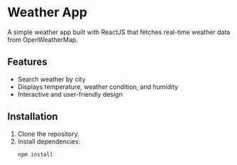 # Weather App

A simple weather app built with ReactJS that fetches real-time weather data from OpenWeatherMap.

## Features
- Search weather by city
- Displays temperature, weather condition, and humidity
- Interactive and user-friendly design

## Installation
1. Clone the repository.
2. Install dependencies:
   ```bash
   npm install
